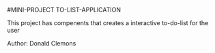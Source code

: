 #MINI-PROJECT TO-LIST-APPLICATION


This project has  compenents that creates a interactive to-do-list for the user



Author: Donald Clemons
